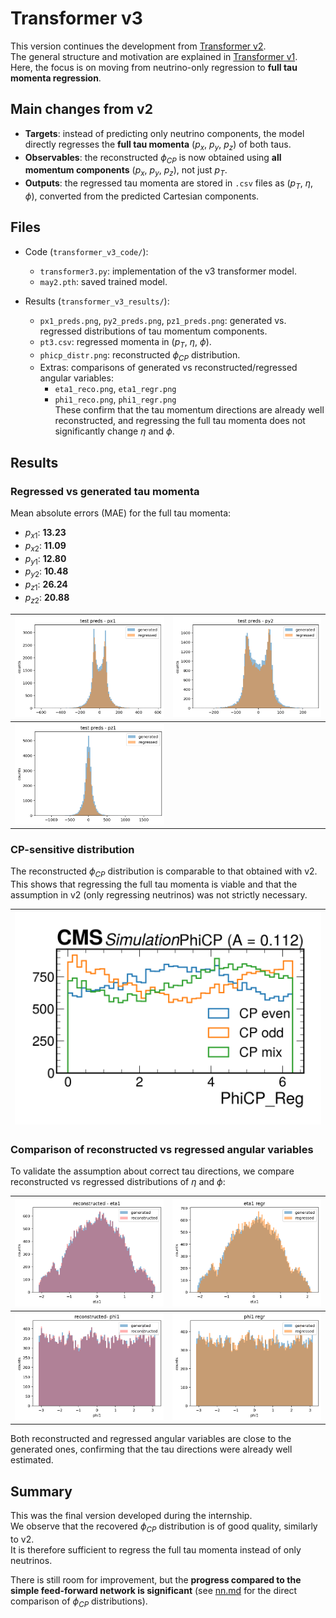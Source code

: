 # Transformer v3

This version continues the development from [Transformer v2](../transformer_v2/).  
The general structure and motivation are explained in [Transformer v1](../transformer_v1/).  
Here, the focus is on moving from neutrino-only regression to **full tau momenta regression**.


## Main changes from v2

- **Targets**: instead of predicting only neutrino components, the model directly regresses the **full tau momenta** ($p_x$, $p_y$, $p_z$) of both taus.  
- **Observables**: the reconstructed $\phi_{CP}$ is now obtained using **all momentum components** ($p_x$, $p_y$, $p_z$), not just $p_T$.  
- **Outputs**: the regressed tau momenta are stored in `.csv` files as ($p_T$, $\eta$, $\phi$), converted from the predicted Cartesian components.  

## Files

- Code (`transformer_v3_code/`):  
  - `transformer3.py`: implementation of the v3 transformer model.  
  - `may2.pth`: saved trained model.  

- Results (`transformer_v3_results/`):  
  - `px1_preds.png`, `py2_preds.png`, `pz1_preds.png`: generated vs. regressed distributions of tau momentum components.  
  - `pt3.csv`: regressed momenta in ($p_T$, $\eta$, $\phi$).  
  - `phicp_distr.png`: reconstructed $\phi_{CP}$ distribution.  
  - Extras: comparisons of generated vs reconstructed/regressed angular variables:  
    - `eta1_reco.png`, `eta1_regr.png`  
    - `phi1_reco.png`, `phi1_regr.png`  
    These confirm that the tau momentum directions are already well reconstructed, and regressing the full tau momenta does not significantly change $\eta$ and $\phi$.  

## Results

### Regressed vs generated tau momenta

Mean absolute errors (MAE) for the full tau momenta:  

- $p_{x1}$: **13.23**  
- $p_{x2}$: **11.09**  
- $p_{y1}$: **12.80**  
- $p_{y2}$: **10.48**  
- $p_{z1}$: **26.24**  
- $p_{z2}$: **20.88**  

| ![px1 predictions](transformer_v3_results/px1_preds.png) | ![py2 predictions](transformer_v3_results/py2_preds.png) |  
|---|---|  
| ![pz1 predictions](transformer_v3_results/pz1_preds.png) |   |  

### CP-sensitive distribution

The reconstructed $\phi_{CP}$ distribution is comparable to that obtained with v2.  
This shows that regressing the full tau momenta is viable and that the assumption in v2 (only regressing neutrinos) was not strictly necessary.  

| ![Recovered phiCP](transformer_v3_results/phicp_distr.png) |  
|---|  

### Comparison of reconstructed vs regressed angular variables

To validate the assumption about correct tau directions, we compare reconstructed vs regressed distributions of $\eta$ and $\phi$:  

| ![eta reco](transformer_v3_results/eta1_reco.png) | ![eta regr](transformer_v3_results/eta1_regr.png) |  
|---|---|  
| ![phi reco](transformer_v3_results/phi1_reco.png) | ![phi regr](transformer_v3_results/phi1_regr.png) |  

Both reconstructed and regressed angular variables are close to the generated ones, confirming that the tau directions were already well estimated.  

## Summary

This was the final version developed during the internship.  
We observe that the recovered $\phi_{CP}$ distribution is of good quality, similarly to v2.  
It is therefore sufficient to regress the full tau momenta instead of only neutrinos.  

There is still room for improvement, but the **progress compared to the simple feed-forward network is significant** (see [nn.md](../nn/nn.md) for the direct comparison of $\phi_{CP}$ distributions).  
